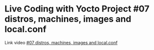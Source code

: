 # Live Coding with Yocto Project #07 distros, machines, images and local.conf

Link video [#07 distros, machines, images and local.conf](https://www.youtube.com/watch?v=o-8g0TPVVGg "Youtube")